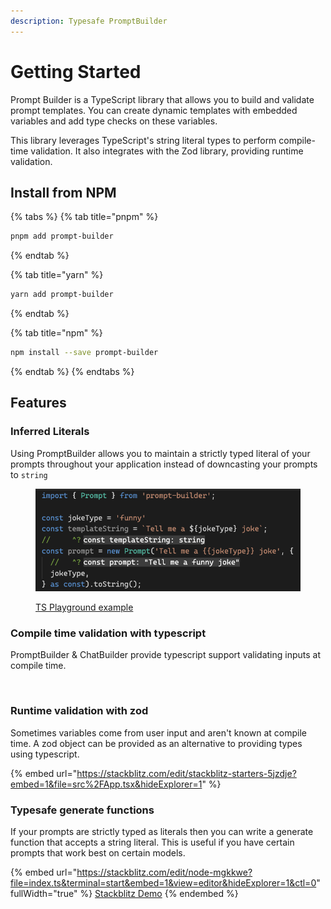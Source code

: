 ```yaml
---
description: Typesafe PromptBuilder
---
```


# Getting Started

Prompt Builder is a TypeScript library that allows you to build and validate prompt templates. You can create dynamic templates with embedded variables and add type checks on these variables.

This library leverages TypeScript's string literal types to perform compile-time validation. It also integrates with the Zod library, providing runtime validation.

## Install from NPM

{% tabs %}
{% tab title="pnpm" %}
```bash
pnpm add prompt-builder
```
{% endtab %}

{% tab title="yarn" %}
```bash
yarn add prompt-builder
```
{% endtab %}

{% tab title="npm" %}
```bash
npm install --save prompt-builder
```
{% endtab %}
{% endtabs %}

## Features

### Inferred Literals

Using PromptBuilder allows you to maintain a strictly typed literal of your prompts throughout your application instead of downcasting your prompts to `string`

<figure><img src=".gitbook/assets/image (5).png" alt=""><figcaption><p><a href="https://www.typescriptlang.org/play?ts=5.0.4#code/JYWwDg9gTgLgBAbzgBShc8C+cBmaRwDkY+YMAtAEYCuwANgCYCmUhA3AFAcDGEAdgGd4AKwgBrJgBUAnmCZwAvERzU+faYR78hcGE3B0AhnoDKMKMD4BzRXAAGkpnTpwQ8w3AAkCURJlzsXyY7TgB6ULhIyIA9AH4tQXgSdDJbPiYAdxRSGAAKQkdnV3dEH3EpWSZMQPLCABpEDkjwqLimuCD-JjqObEMBOF5EgEoAOhgIMwtrXOHODiA">TS Playground example</a></p></figcaption></figure>

### Compile time validation with typescript

PromptBuilder & ChatBuilder provide typescript support validating inputs at compile time.

<figure><img src=".gitbook/assets/ChatBuilder.gif" alt=""><figcaption></figcaption></figure>

### Runtime validation with zod

Sometimes variables come from user input and aren't known at compile time. A zod object can be provided as an alternative to providing types using typescript.

{% embed url="https://stackblitz.com/edit/stackblitz-starters-5jzdje?embed=1&file=src%2FApp.tsx&hideExplorer=1" %}

### Typesafe generate functions

If your prompts are strictly typed as literals then you can write a generate function that accepts a string literal. This is useful if you have certain prompts that work best on certain models.

{% embed url="https://stackblitz.com/edit/node-mgkkwe?file=index.ts&terminal=start&embed=1&view=editor&hideExplorer=1&ctl=0" fullWidth="true" %}
[Stackblitz Demo](https://stackblitz.com/edit/node-mgkkwe?file=index.ts\&terminal=start)
{% endembed %}



